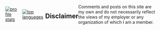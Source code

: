 <div style="display:flex;align-items:center;">
<a href="https://github.com/anuraghazra/github-readme-stats">
<img src="https://github-readme-stats.vercel.app/api?username=pegeler&count_private=true&show_icons=true&hide=stars" style="margin:0.5em;" alt="profile stats" />
</a>
<a href="https://github.com/anuraghazra/github-readme-stats">
<img src="https://github-readme-stats.vercel.app/api/top-langs/?username=pegeler&hide=css,html&layout=compact" style="margin:0.5em;" alt="top languages" />
</a>
<h2>Disclaimer</h2>
Comments and posts on this site are my own and do not necessarily reflect the views of my employer or any organization of which I am a member.
</div>
